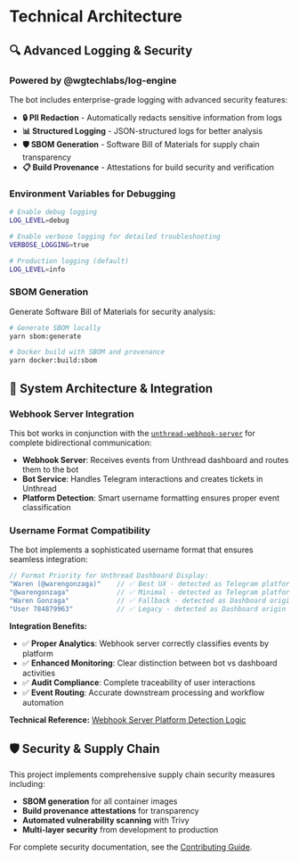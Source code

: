 # Technical Architecture

## 🔍 Advanced Logging & Security

### **Powered by @wgtechlabs/log-engine**

The bot includes enterprise-grade logging with advanced security features:

- **🔒 PII Redaction** - Automatically redacts sensitive information from logs
- **📊 Structured Logging** - JSON-structured logs for better analysis
- **🛡️ SBOM Generation** - Software Bill of Materials for supply chain transparency
- **📋 Build Provenance** - Attestations for build security and verification

### **Environment Variables for Debugging**

```bash
# Enable debug logging
LOG_LEVEL=debug

# Enable verbose logging for detailed troubleshooting
VERBOSE_LOGGING=true

# Production logging (default)
LOG_LEVEL=info
```

### **SBOM Generation**

Generate Software Bill of Materials for security analysis:

```bash
# Generate SBOM locally
yarn sbom:generate

# Docker build with SBOM and provenance
yarn docker:build:sbom
```

## 🔗 System Architecture & Integration

### **Webhook Server Integration**

This bot works in conjunction with the [`unthread-webhook-server`](https://github.com/wgtechlabs/unthread-webhook-server) for complete bidirectional communication:

- **Webhook Server**: Receives events from Unthread dashboard and routes them to the bot
- **Bot Service**: Handles Telegram interactions and creates tickets in Unthread
- **Platform Detection**: Smart username formatting ensures proper event classification

### **Username Format Compatibility**

The bot implements a sophisticated username format that ensures seamless integration:

```typescript
// Format Priority for Unthread Dashboard Display:
"Waren (@warengonzaga)"    // ✅ Best UX - detected as Telegram platform
"@warengonzaga"            // ✅ Minimal - detected as Telegram platform  
"Waren Gonzaga"            // ✅ Fallback - detected as Dashboard origin
"User 784879963"           // ✅ Legacy - detected as Dashboard origin
```

**Integration Benefits:**

- ✅ **Proper Analytics**: Webhook server correctly classifies events by platform
- ✅ **Enhanced Monitoring**: Clear distinction between bot vs dashboard activities
- ✅ **Audit Compliance**: Complete traceability of user interactions
- ✅ **Event Routing**: Accurate downstream processing and workflow automation

**Technical Reference:** [Webhook Server Platform Detection Logic](https://github.com/wgtechlabs/unthread-webhook-server/blob/main/src/services/webhookService.ts#L118-L144)

## 🛡️ Security & Supply Chain

This project implements comprehensive supply chain security measures including:

- **SBOM generation** for all container images
- **Build provenance attestations** for transparency
- **Automated vulnerability scanning** with Trivy
- **Multi-layer security** from development to production

For complete security documentation, see the [Contributing Guide](../CONTRIBUTING.md#-supply-chain-security).